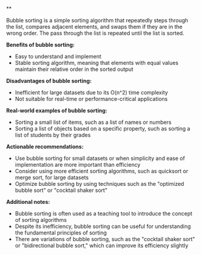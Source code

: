 **

Bubble sorting is a simple sorting algorithm that repeatedly steps through the list, compares adjacent elements, and swaps them if they are in the wrong order. The pass through the list is repeated until the list is sorted.

**Benefits of bubble sorting:**

* Easy to understand and implement
* Stable sorting algorithm, meaning that elements with equal values maintain their relative order in the sorted output

**Disadvantages of bubble sorting:**

* Inefficient for large datasets due to its O(n^2) time complexity
* Not suitable for real-time or performance-critical applications

**Real-world examples of bubble sorting:**

* Sorting a small list of items, such as a list of names or numbers
* Sorting a list of objects based on a specific property, such as sorting a list of students by their grades

**Actionable recommendations:**

* Use bubble sorting for small datasets or when simplicity and ease of implementation are more important than efficiency
* Consider using more efficient sorting algorithms, such as quicksort or merge sort, for large datasets
* Optimize bubble sorting by using techniques such as the "optimized bubble sort" or "cocktail shaker sort"

**Additional notes:**

* Bubble sorting is often used as a teaching tool to introduce the concept of sorting algorithms
* Despite its inefficiency, bubble sorting can be useful for understanding the fundamental principles of sorting
* There are variations of bubble sorting, such as the "cocktail shaker sort" or "bidirectional bubble sort," which can improve its efficiency slightly
